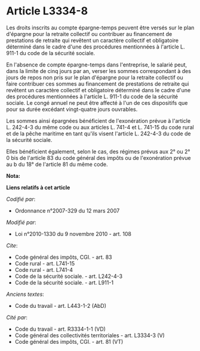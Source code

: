 # Article L3334-8

Les droits inscrits au compte épargne-temps peuvent être versés sur le plan d'épargne pour la retraite collectif ou
contribuer au financement de prestations de retraite qui revêtent un caractère collectif et obligatoire déterminé dans le
cadre d'une des procédures mentionnées à l'article L. 911-1 du code de la sécurité sociale. 

En l'absence de compte épargne-temps dans l'entreprise, le salarié peut, dans la limite de cinq jours par an, verser les
sommes correspondant à des jours de repos non pris sur le plan d'épargne pour la retraite collectif ou faire contribuer ces
sommes au financement de prestations de retraite qui revêtent un caractère collectif et obligatoire déterminé dans le cadre
d'une des procédures mentionnées à l'article L. 911-1 du code de la sécurité sociale. Le congé annuel ne peut être affecté à
l'un de ces dispositifs que pour sa durée excédant vingt-quatre jours ouvrables. 

Les sommes ainsi épargnées bénéficient de l'exonération prévue à l'article L. 242-4-3 du même code ou aux articles L. 741-4
et L. 741-15 du code rural et de la pêche maritime en tant qu'ils visent l'article L. 242-4-3 du code de la sécurité
sociale. 

Elles bénéficient également, selon le cas, des régimes prévus aux 2° ou 2° 0 bis de l'article 83 du code général des impôts
ou de l'exonération prévue au b du 18° de l'article 81 du même code.

**Nota:**



**Liens relatifs à cet article**

_Codifié par_:

  - Ordonnance n°2007-329 du 12 mars 2007

_Modifié par_:

  - Loi n°2010-1330 du 9 novembre 2010 - art. 108

_Cite_:

  - Code général des impôts, CGI. - art. 83
  - Code rural - art. L741-15
  - Code rural - art. L741-4
  - Code de la sécurité sociale. - art. L242-4-3
  - Code de la sécurité sociale. - art. L911-1

_Anciens textes_:

  - Code du travail - art. L443-1-2 (AbD)

_Cité par_:

  - Code du travail - art. R3334-1-1 (VD)
  - Code général des collectivités territoriales - art. L3334-3 (V)
  - Code général des impôts, CGI. - art. 81 (VT)
